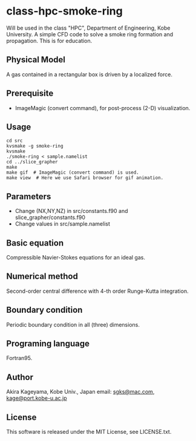 # class-hpc-smoke-ring

Will be used in the class "HPC", Department of Engineering, Kobe University.
A simple CFD code to solve a smoke ring formation and propagation.
This is for education.

## Physical Model
A gas contained in a rectangular box is driven by a localized force.


## Prerequisite
- ImageMagic (convert command), for post-process (2-D) visualization.

## Usage

    cd src
    kvsmake -g smoke-ring
    kvsmake
    ./smoke-ring < sample.namelist
    cd ../slice_grapher
    make
    make gif  # ImageMagic (convert command) is used.
    make view  # Here we use Safari browser for gif animation.

## Parameters

- Change (NX,NY,NZ) in src/constants.f90 and slice_grapher/constants.f90
- Change values in src/sample.namelist


## Basic equation

Compressible Navier-Stokes equations for an ideal gas.

## Numerical method

Second-order central difference with 4-th order Runge-Kutta integration.

## Boundary condition

Periodic boundary condition in all (three) dimensions.

## Programing language

Fortran95.

## Author
Akira Kageyama, Kobe Univ., Japan
 email: sgks@mac.com, kage@port.kobe-u.ac.jp

## License
This software is released under the MIT License, see LICENSE.txt.
